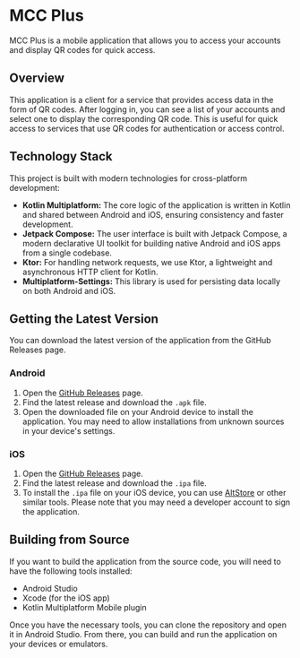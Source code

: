 # MCC Plus

MCC Plus is a mobile application that allows you to access your accounts and display QR codes for quick access.

## Overview

This application is a client for a service that provides access data in the form of QR codes. After logging in, you can see a list of your accounts and select one to display the corresponding QR code. This is useful for quick access to services that use QR codes for authentication or access control.

## Technology Stack

This project is built with modern technologies for cross-platform development:

*   **Kotlin Multiplatform:** The core logic of the application is written in Kotlin and shared between Android and iOS, ensuring consistency and faster development.
*   **Jetpack Compose:** The user interface is built with Jetpack Compose, a modern declarative UI toolkit for building native Android and iOS apps from a single codebase.
*   **Ktor:** For handling network requests, we use Ktor, a lightweight and asynchronous HTTP client for Kotlin.
*   **Multiplatform-Settings:** This library is used for persisting data locally on both Android and iOS.

## Getting the Latest Version

You can download the latest version of the application from the GitHub Releases page.

### Android

1.  Open the [GitHub Releases](https://github.com/FajarNuha/MCC-Plus/releases) page.
2.  Find the latest release and download the `.apk` file.
3.  Open the downloaded file on your Android device to install the application. You may need to allow installations from unknown sources in your device's settings.

### iOS

1.  Open the [GitHub Releases](https://github.com/FajarNuha/MCC-Plus/releases) page.
2.  Find the latest release and download the `.ipa` file.
3.  To install the `.ipa` file on your iOS device, you can use [AltStore](https://altstore.io/) or other similar tools. Please note that you may need a developer account to sign the application.

## Building from Source

If you want to build the application from the source code, you will need to have the following tools installed:

*   Android Studio
*   Xcode (for the iOS app)
*   Kotlin Multiplatform Mobile plugin

Once you have the necessary tools, you can clone the repository and open it in Android Studio. From there, you can build and run the application on your devices or emulators.
